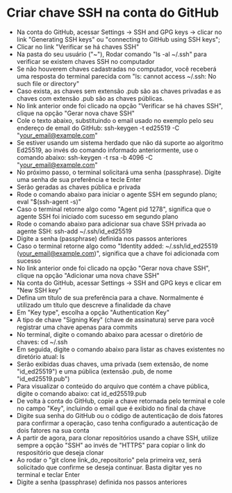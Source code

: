 # Criar chave SSH na conta do GitHub

- Na conta do GitHub, acessar Settings -> SSH and GPG keys -> clicar no link "Generating SSH keys" ou "connecting to GitHub using SSH keys";
 - Clicar no link "Verificar se há chaves SSH"
 - Na pasta do seu usuário ("~"), Rodar comando "ls -al ~/.ssh" para verificar se existem chaves SSH no computador
 - Se não houverem chaves cadastradas no computador, você receberá uma resposta do terminal parecida com "ls: cannot access ~/.ssh: No such file or directory"
 - Caso exista, as chaves sem extensão .pub são as chaves privadas e as chaves com extensão .pub são as chaves públicas.
 - No link anterior onde foi clicado na opção "Verificar se há chaves SSH", clique na opção "Gerar nova chave SSH"
 - Cole o texto abaixo, substituindo o email usado no exemplo pelo seu endereço de email do GitHub:
	ssh-keygen -t ed25519 -C "your_email@example.com"
 - Se estiver usando um sistema herdado que não dá suporte ao algoritmo Ed25519, ao invés do comando informado anteriormente, use o comando abaixo:
 	ssh-keygen -t rsa -b 4096 -C "your_email@example.com"
 - No próximo passo, o terminal solicitará uma senha (passphrase). Digite uma senha de sua preferência e tecle Enter
 - Serão geradas as chaves pública e privada
 - Rode o comando abaixo para iniciar o agente SSH em segundo plano;
	eval "$(ssh-agent -s)"
 - Caso o terminal retorne algo como "Agent pid 1278", significa que o agente SSH foi iniciado com sucesso em segundo plano
 - Rode o comando abaixo para adicionar sua chave SSH privada ao agente SSH:
	ssh-add ~/.ssh/id_ed25519
 - Digite a senha (passphrase) definida nos passos anteriores
 - Caso o terminal retorne algo como "Identity added: ~/.ssh/id_ed25519 (your_email@example.com)", significa que a chave foi adicionada com sucesso
 - No link anterior onde foi clicado na opção "Gerar nova chave SSH", clique na opção "Adicionar uma nova chave SSH"
 - Na conta do GitHub, acessar Settings -> SSH and GPG keys e clicar em "New SSH key"
 - Defina um título de sua preferência para a chave. Normalmente é utilizado um título que descreve a finalidade da chave
 - Em "Key type", escolha a opção "Authentication Key"
 - A tipo de chave "Signing Key" (chave de assinatura) serve para você registrar uma chave apenas para commits
 - No terminal, digite o comando abaixo para acessar o diretório de chaves:
	cd ~/.ssh
 - Em seguida, digite o comando abaixo para listar as chaves existentes no diretório atual:
	ls
 - Serão exibidas duas chaves, uma privada (sem extensão, de nome "id_ed25519") e uma pública (extensão .pub, de nome "id_ed25519.pub")
 - Para visualizar o conteúdo do arquivo que contém a chave pública, digite o comando abaixo:
	cat id_ed25519.pub
 - De volta à conta do GitHub, copie a chave retornada pelo terminal e cole no campo "Key", incluindo o email que é exibido no final da chave
 - Digite sua senha do GitHub ou o código de autenticação de dois fatores para confirmar a operação, caso tenha configurado a autenticação de dois fatores na sua conta
 - A partir de agora, para clonar repositórios usando a chave SSH, utilize sempre a opção "SSH" ao invés de "HTTPS" para copiar o link do respositório que deseja clonar
 - Ao rodar o "git clone link_do_repositorio" pela primeira vez, será solicitado que confirme se deseja continuar. Basta digitar yes no terminal e teclar Enter
 - Digite a senha (passphrase) definida nos passos anteriores

